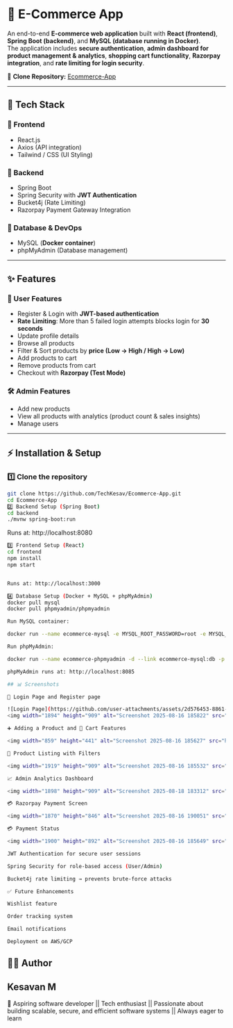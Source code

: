 # 🛒 E-Commerce App

An end-to-end **E-commerce web application** built with **React (frontend)**, **Spring Boot (backend)**, and **MySQL (database running in Docker)**.  
The application includes **secure authentication**, **admin dashboard for product management & analytics**, **shopping cart functionality**, **Razorpay integration**, and **rate limiting for login security**.  

🔗 **Clone Repository:** [Ecommerce-App](https://github.com/TechKesav/Ecommerce-App.git)

---

## 🚀 Tech Stack

### 🔹 Frontend
- React.js  
- Axios (API integration)  
- Tailwind / CSS (UI Styling)  

### 🔹 Backend
- Spring Boot  
- Spring Security with **JWT Authentication**  
- Bucket4j (Rate Limiting)  
- Razorpay Payment Gateway Integration  

### 🔹 Database & DevOps
- MySQL (**Docker container**)  
- phpMyAdmin (Database management)  

---

## ✨ Features

### 👤 User Features
- Register & Login with **JWT-based authentication**  
- **Rate Limiting**: More than 5 failed login attempts blocks login for **30 seconds**  
- Update profile details  
- Browse all products  
- Filter & Sort products by **price (Low → High / High → Low)**  
- Add products to cart  
- Remove products from cart  
- Checkout with **Razorpay (Test Mode)**  

### 🛠️ Admin Features
- Add new products  
- View all products with analytics (product count & sales insights)  
- Manage users  

---

## ⚡ Installation & Setup

### 1️⃣ Clone the repository
```bash
git clone https://github.com/TechKesav/Ecommerce-App.git
cd Ecommerce-App
2️⃣ Backend Setup (Spring Boot)
cd backend
./mvnw spring-boot:run

```
Runs at: http://localhost:8080
```bash
3️⃣ Frontend Setup (React)
cd frontend
npm install
npm start


Runs at: http://localhost:3000
```
```bash
4️⃣ Database Setup (Docker + MySQL + phpMyAdmin)
docker pull mysql
docker pull phpmyadmin/phpmyadmin

Run MySQL container:

docker run --name ecommerce-mysql -e MYSQL_ROOT_PASSWORD=root -e MYSQL_DATABASE=ecommerce -p 3306:3306 -d mysql

Run phpMyAdmin:

docker run --name ecommerce-phpmyadmin -d --link ecommerce-mysql:db -p 8081:80 phpmyadmin/phpmyadmin

phpMyAdmin runs at: http://localhost:8085

## 📊 Screenshots

🔑 Login Page and Register page

![Login Page](https://github.com/user-attachments/assets/2d576453-8861-4f84-9c71-64d0ef07841e)
<img width="1894" height="909" alt="Screenshot 2025-08-16 185822" src="https://github.com/user-attachments/assets/a7cf6cd0-cf23-41ca-a69b-db8419ac481a" />

➕ Adding a Product and 🛒 Cart Features

<img width="859" height="441" alt="Screenshot 2025-08-16 185627" src="https://github.com/user-attachments/assets/fa0e5345-39cf-479d-8912-75bd69be3a90" />

🛒 Product Listing with Filters

<img width="1919" height="909" alt="Screenshot 2025-08-16 185532" src="https://github.com/user-attachments/assets/2bac1efe-590a-4433-b5b1-19dd23f456d5" />

📈 Admin Analytics Dashboard

<img width="1898" height="909" alt="Screenshot 2025-08-18 183312" src="https://github.com/user-attachments/assets/33eeca59-d57b-45a7-b8a5-fb86449867b9" />

💳 Razorpay Payment Screen

<img width="1870" height="846" alt="Screenshot 2025-08-16 190051" src="https://github.com/user-attachments/assets/73628236-9e92-4ab0-9021-1068c01e6dd4" />

💳 Payment Status

<img width="1900" height="892" alt="Screenshot 2025-08-16 185649" src="https://github.com/user-attachments/assets/36d3457f-3830-492f-8c26-5073718d4bec" />

JWT Authentication for secure user sessions

Spring Security for role-based access (User/Admin)

Bucket4j rate limiting → prevents brute-force attacks

✅ Future Enhancements

Wishlist feature

Order tracking system

Email notifications

Deployment on AWS/GCP
```
## 👨‍💻 Author

## Kesavan M
📌 Aspiring software developer || Tech enthusiast || Passionate about building scalable, secure, and efficient software systems || Always eager to learn
